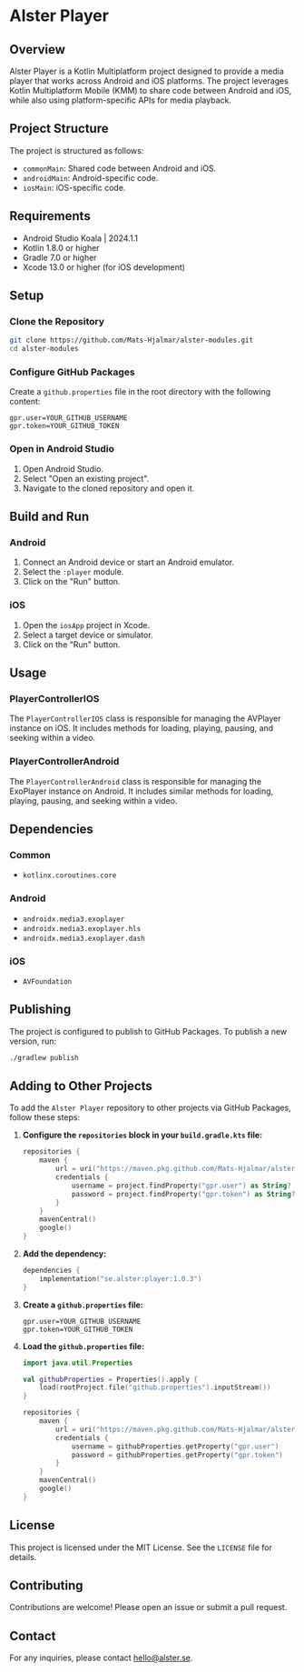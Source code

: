 # Alster Player

## Overview

Alster Player is a Kotlin Multiplatform project designed to provide a media player that works across Android and iOS platforms. The project leverages Kotlin Multiplatform Mobile (KMM) to share code between Android and iOS, while also using platform-specific APIs for media playback.

## Project Structure

The project is structured as follows:

- `commonMain`: Shared code between Android and iOS.
- `androidMain`: Android-specific code.
- `iosMain`: iOS-specific code.

## Requirements

- Android Studio Koala | 2024.1.1
- Kotlin 1.8.0 or higher
- Gradle 7.0 or higher
- Xcode 13.0 or higher (for iOS development)

## Setup

### Clone the Repository

```sh
git clone https://github.com/Mats-Hjalmar/alster-modules.git
cd alster-modules
```

### Configure GitHub Packages

Create a `github.properties` file in the root directory with the following content:

```
gpr.user=YOUR_GITHUB_USERNAME
gpr.token=YOUR_GITHUB_TOKEN
```

### Open in Android Studio

1. Open Android Studio.
2. Select "Open an existing project".
3. Navigate to the cloned repository and open it.

## Build and Run

### Android

1. Connect an Android device or start an Android emulator.
2. Select the `:player` module.
3. Click on the "Run" button.

### iOS

1. Open the `iosApp` project in Xcode.
2. Select a target device or simulator.
3. Click on the "Run" button.

## Usage

### PlayerControllerIOS

The `PlayerControllerIOS` class is responsible for managing the AVPlayer instance on iOS. It includes methods for loading, playing, pausing, and seeking within a video.

### PlayerControllerAndroid

The `PlayerControllerAndroid` class is responsible for managing the ExoPlayer instance on Android. It includes similar methods for loading, playing, pausing, and seeking within a video.

## Dependencies

### Common

- `kotlinx.coroutines.core`

### Android

- `androidx.media3.exoplayer`
- `androidx.media3.exoplayer.hls`
- `androidx.media3.exoplayer.dash`

### iOS

- `AVFoundation`

## Publishing

The project is configured to publish to GitHub Packages. To publish a new version, run:

```sh
./gradlew publish
```

## Adding to Other Projects

To add the `Alster Player` repository to other projects via GitHub Packages, follow these steps:

1. **Configure the `repositories` block in your `build.gradle.kts` file:**

   ```kotlin
   repositories {
       maven {
           url = uri("https://maven.pkg.github.com/Mats-Hjalmar/alster-modules")
           credentials {
               username = project.findProperty("gpr.user") as String? ?: System.getenv("USERNAME")
               password = project.findProperty("gpr.token") as String? ?: System.getenv("TOKEN")
           }
       }
       mavenCentral()
       google()
   }
   ```

2. **Add the dependency:**

   ```kotlin
   dependencies {
       implementation("se.alster:player:1.0.3")
   }
   ```

3. **Create a `github.properties` file:**

   ```properties
   gpr.user=YOUR_GITHUB_USERNAME
   gpr.token=YOUR_GITHUB_TOKEN
   ```

4. **Load the `github.properties` file:**

   ```kotlin
   import java.util.Properties

   val githubProperties = Properties().apply {
       load(rootProject.file("github.properties").inputStream())
   }

   repositories {
       maven {
           url = uri("https://maven.pkg.github.com/Mats-Hjalmar/alster-modules")
           credentials {
               username = githubProperties.getProperty("gpr.user")
               password = githubProperties.getProperty("gpr.token")
           }
       }
       mavenCentral()
       google()
   }
   ```

## License

This project is licensed under the MIT License. See the `LICENSE` file for details.

## Contributing

Contributions are welcome! Please open an issue or submit a pull request.

## Contact

For any inquiries, please contact hello@alster.se.